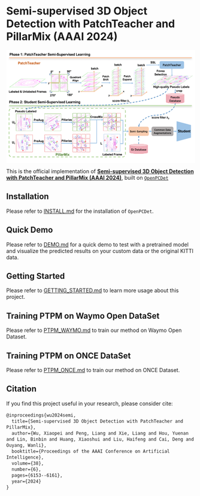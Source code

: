 # Semi-supervised 3D Object Detection with PatchTeacher and PillarMix (AAAI 2024)
<p align="center"> <img src='docs/ptpm_framework.png' align="center" height="300px"> </p>

This is the official implementation of [**Semi-supervised 3D Object Detection with PatchTeacher and PillarMix (AAAI 2024)**](https://arxiv.org/abs/2407.09787), built on [`OpenPCDet`](https://github.com/open-mmlab/OpenPCDet)

## Installation
Please refer to [INSTALL.md](docs/INSTALL.md) for the installation of `OpenPCDet`.

## Quick Demo
Please refer to [DEMO.md](docs/DEMO.md) for a quick demo to test with a pretrained model and 
visualize the predicted results on your custom data or the original KITTI data.

## Getting Started
Please refer to [GETTING_STARTED.md](docs/GETTING_STARTED.md) to learn more usage about this project.

## Training PTPM on Waymo Open DataSet
Please refer to [PTPM_WAYMO.md](docs/PTPM_WAYMO.md) to train our method on Waymo Open Dataset.

## Training PTPM on ONCE DataSet
Please refer to [PTPM_ONCE.md](docs/PTPM_ONCE.md) to train our method on ONCE Dataset.

## Citation 
If you find this project useful in your research, please consider cite:
```
@inproceedings{wu2024semi,
  title={Semi-supervised 3D Object Detection with PatchTeacher and PillarMix},
  author={Wu, Xiaopei and Peng, Liang and Xie, Liang and Hou, Yuenan and Lin, Binbin and Huang, Xiaoshui and Liu, Haifeng and Cai, Deng and Ouyang, Wanli},
  booktitle={Proceedings of the AAAI Conference on Artificial Intelligence},
  volume={38},
  number={6},
  pages={6153--6161},
  year={2024}
}
```
